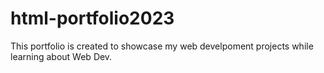 # html-portfolio2023
This portfolio is created to showcase my web develpoment projects while learning about Web Dev.
